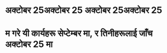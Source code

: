 # अक्टोबर 25अक्टोबर 25 अक्टोबर 25अक्टोबर 25
# म गरे यी कार्यहरू सेप्टेम्बर मा, र तिनीहरूलाई जाँच अक्टोबर 25 मा
